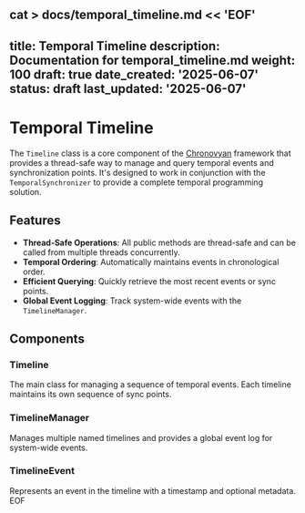 cat > docs/temporal_timeline.md << 'EOF'
---
title: Temporal Timeline
description: Documentation for temporal_timeline.md
weight: 100
draft: true
date_created: '2025-06-07'
status: draft
last_updated: '2025-06-07'
---

# Temporal Timeline

The `Timeline` class is a core component of the [Chronovyan](https://chronovyan.github.io) framework that provides a thread-safe way to manage and query temporal events and synchronization points. It's designed to work in conjunction with the `TemporalSynchronizer` to provide a complete temporal programming solution.

## Features

- **Thread-Safe Operations**: All public methods are thread-safe and can be called from multiple threads concurrently.
- **Temporal Ordering**: Automatically maintains events in chronological order.
- **Efficient Querying**: Quickly retrieve the most recent events or sync points.
- **Global Event Logging**: Track system-wide events with the `TimelineManager`.

## Components

### Timeline

The main class for managing a sequence of temporal events. Each timeline maintains its own sequence of sync points.

### TimelineManager

Manages multiple named timelines and provides a global event log for system-wide events.

### TimelineEvent

Represents an event in the timeline with a timestamp and optional metadata.
EOF